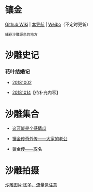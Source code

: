 # 镶金

[Github Wiki](https://github.com/5yuino2/xiangjinwiki/wiki)
|
[本导航](https://xn--5m4at5e.xn--5ivs9a.work/)
|
[Weibo](https://weibo.com/u/6853364433)（不定时更新）

`储存沙雕源泉的地方`

# 沙雕史记

### 花叶结婚记

- [20181002](https://github.com/5yuino2/xiangjin/wiki/20181002)

- [20181014](https://github.com/5yuino2/xiangjin/wiki/20181014)【待补充内容】

# 沙雕集合

- [这可能是个感情瓜](https://github.com/5yuino2/xiangjin/wiki/20181115)

- [镶金传奇外传——大家的老公](https://github.com/5yuino2/xiangjin/wiki/20181116)

- [镶金传——取名](https://github.com/5yuino2/xiangjinwiki/wiki/20181121)

# 沙雕拍摄

[沙雕图片·图多、流量党注意](https://github.com/5yuino2/xiangjin/wiki/photo)
